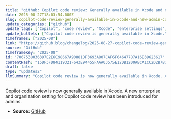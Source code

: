 ```yaml
---
title: "github: Copilot code review: Generally available in Xcode and new admin control"
date: 2025-08-27T18:03:54.000Z
slug: copilot-code-review-generally-available-in-xcode-and-new-admin-control
update_categories: ["github"]
update_tags: ["Copilot", "code review", "Xcode", "enterprise settings", "admin control"]
update_bullets: ["Copilot code review is generally available in Xcode.", "New admin control settings added for enterprise and organization management of Copilot code review."]
timeframes: ["2025-08"]
link: "https://github.blog/changelog/2025-08-27-copilot-code-review-generally-available-in-xcode-and-new-admin-control"
source: "GitHub"
timeframeKey: "2025-08"
id: "7067538036397E2E6C98667A90881DF3693A807CAF6F64647787A16B39623617"
contentHash: "15DF3FD84119321F643E94455FAAA03575E12DB1200ABCA1CC2D2B7B1835FBC1"
draft: false
type: "updates2"
llmSummary: "Copilot code review is now generally available in Xcode. A new enterprise and organization setting for Copilot code review has been introduced for admins."
---
```


Copilot code review is now generally available in Xcode. A new enterprise and organization setting for Copilot code review has been introduced for admins.

- **Source:** [GitHub](https://github.blog/changelog/2025-08-27-copilot-code-review-generally-available-in-xcode-and-new-admin-control)
